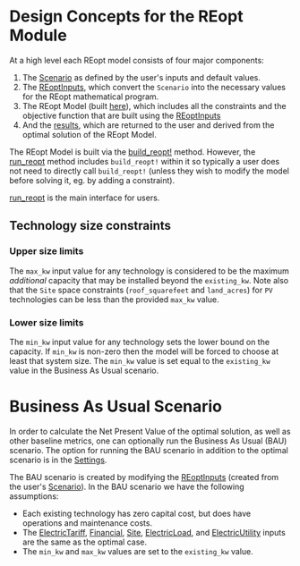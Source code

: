# Design Concepts for the REopt Module
At a high level each REopt model consists of four major components:
1. The [Scenario](@ref) as defined by the user's inputs and default values.
2. The [REoptInputs](@ref), which convert the `Scenario` into the necessary values for the REopt mathematical program.
3. The REopt Model (built [here](https://github.com/NREL/REoptLite/blob/master/src/core/reopt.jl)), which includes all the constraints and the objective function that are built using the [REoptInputs](@ref)
4. And the [results](https://github.com/NREL/REoptLite/blob/master/src/results/results.jl), which are returned to the user and derived from the optimal solution of the REopt Model.

The REopt Model is built via the [build_reopt!](@ref) method. However, the [run_reopt](@ref) method includes `build_reopt!` within it so typically a user does not need to directly call `build_reopt!` (unless they wish to modify the model before solving it, eg. by adding a constraint).

[run_reopt](@ref) is the main interface for users.

## Technology size constraints

### Upper size limits
The `max_kw` input value for any technology is considered to be the maximum _additional_ capacity that may be installed beyond the `existing_kw`. Note also that the `Site` space constraints (`roof_squarefeet` and `land_acres`) for `PV` technologies can be less than the provided `max_kw` value.

### Lower size limits
The `min_kw` input value for any technology sets the lower bound on the capacity. If `min_kw` is non-zero then the model will be forced to choose at least that system size. The `min_kw` value is set equal to the `existing_kw` value in the Business As Usual scenario.

# Business As Usual Scenario
In order to calculate the Net Present Value of the optimal solution, as well as other baseline metrics, one can optionally run the Business As Usual (BAU) scenario. The option for running the BAU scenario in addition to the optimal scenario is in the [Settings](@ref).

The BAU scenario is created by modifying the [REoptInputs](@ref) (created from the user's [Scenario](@ref)). In the BAU scenario we have the following assumptions:
- Each existing technology has zero capital cost, but does have operations and maintenance costs.
- The [ElectricTariff](@ref), [Financial](@ref), [Site](@ref), [ElectricLoad](@ref), and [ElectricUtility](@ref) inputs are the same as the optimal case.
- The `min_kw` and `max_kw` values are set to the `existing_kw` value.
